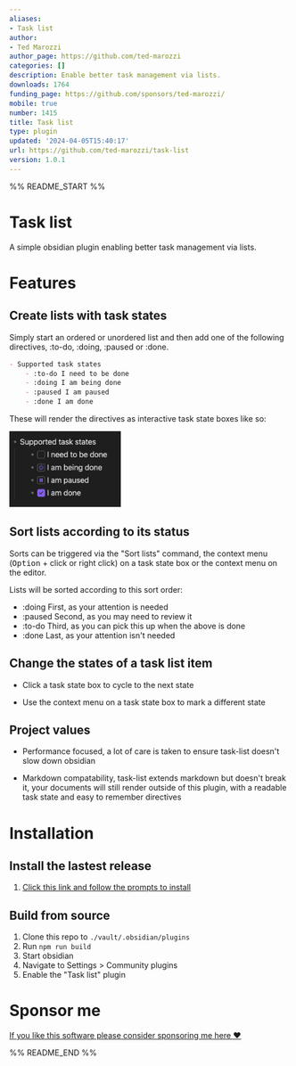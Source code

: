 ```yaml
---
aliases:
- Task list
author:
- Ted Marozzi
author_page: https://github.com/ted-marozzi
categories: []
description: Enable better task management via lists.
downloads: 1764
funding_page: https://github.com/sponsors/ted-marozzi/
mobile: true
number: 1415
title: Task list
type: plugin
updated: '2024-04-05T15:40:17'
url: https://github.com/ted-marozzi/task-list
version: 1.0.1
---
```


%% README_START %%

# Task list

A simple obsidian plugin enabling better task management via lists.

# Features

## Create lists with task states

Simply start an ordered or unordered list and then add one of the following directives, :to-do, :doing, :paused or :done.

```md
- Supported task states
	- :to-do I need to be done
	- :doing I am being done
	- :paused I am paused
	- :done I am done
```

These will render the directives as interactive task state boxes like so:

<img src="https://raw.githubusercontent.com/ted-marozzi/task-list/HEAD/assets/supported-task-states.png" alt="Supported task states" width=200 />

## Sort lists according to its status

Sorts can be triggered via the "Sort lists" command, the context menu (<kbd>Option</kbd> + click or right click) on a task state box or the context menu on the editor.

Lists will be sorted according to this sort order:
- :doing First, as your attention is needed
- :paused Second, as you may need to review it
- :to-do Third, as you can pick this up when the above is done
- :done Last, as your attention isn't needed

## Change the states of a task list item

- Click a task state box to cycle to the next state

- Use the context menu on a task state box to mark a different state

## Project values

- Performance focused, a lot of care is taken to ensure task-list doesn't slow down obsidian

- Markdown compatability, task-list extends markdown but doesn't break it, your documents will still render outside of this plugin, with a readable task state and easy to remember directives

# Installation

## Install the lastest release

1. [Click this link and follow the prompts to install](https://obsidian.md/plugins?id=task-list)

## Build from source

1. Clone this repo to `./vault/.obsidian/plugins`
1. Run `npm run build`
1. Start obsidian
1. Navigate to Settings > Community plugins
1. Enable the "Task list" plugin

# Sponsor me
[If you like this software please consider sponsoring me here ❤️](https://github.com/sponsors/ted-marozzi
)


%% README_END %%